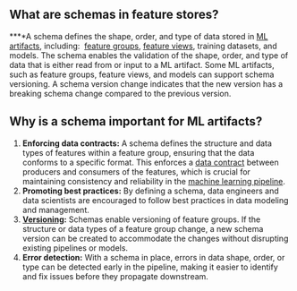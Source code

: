 **What are schemas in feature stores?**
---------------------------------------

**‍**A schema defines the shape, order, and type of data stored in [ML artifacts](https://www.hopsworks.ai/dictionary/ml-artifacts), including:  [feature groups](https://www.hopsworks.ai/dictionary/feature-groups), [feature views](https://www.hopsworks.ai/dictionary/feature-view), training datasets, and models. The schema enables the validation of the shape, order, and type of data that is either read from or input to a ML artifact. Some ML artifacts, such as feature groups, feature views, and models can support schema versioning. A schema version change indicates that the new version has a breaking schema change compared to the previous version.

**Why is a schema important for ML artifacts?**
-----------------------------------------------

1. **Enforcing data contracts:** A schema defines the structure and data types of features within a feature group, ensuring that the data conforms to a specific format. This enforces a [data contract](https://www.hopsworks.ai/dictionary/data-contract) between producers and consumers of the features, which is crucial for maintaining consistency and reliability in the [machine learning pipeline](https://www.hopsworks.ai/dictionary/ml-pipeline).
2. **Promoting best practices:** By defining a schema, data engineers and data scientists are encouraged to follow best practices in data modeling and management.
3. [**Versioning**](https://www.hopsworks.ai/dictionary/versioning-ml-artifacts)**:** Schemas enable versioning of feature groups. If the structure or data types of a feature group change, a new schema version can be created to accommodate the changes without disrupting existing pipelines or models.
4. **Error detection:** With a schema in place, errors in data shape, order, or type can be detected early in the pipeline, making it easier to identify and fix issues before they propagate downstream.
